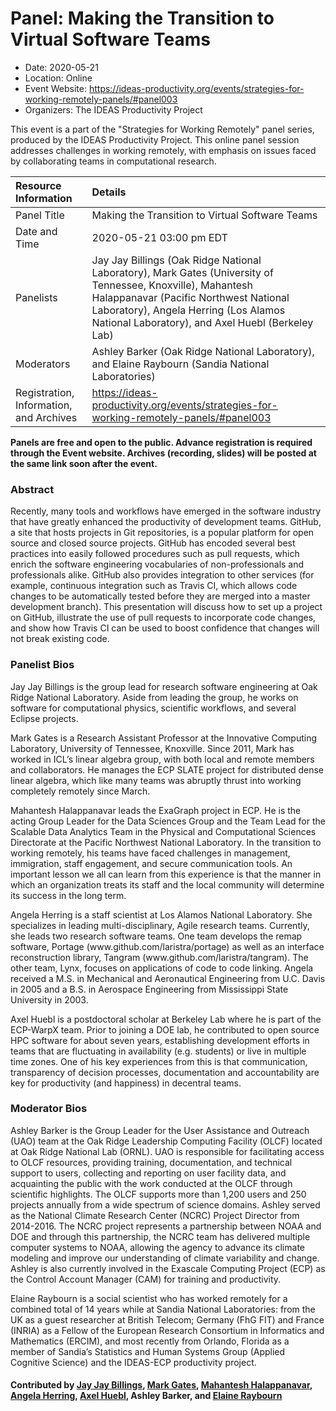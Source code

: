 















			   

<!-- Note: this label does NOT include the trailing colon -->





<!-- Note: this label does NOT include the trailing colon -->





# Panel: Making the Transition to Virtual Software Teams

- Date: 2020-05-21
- Location: Online
- Event Website: https://ideas-productivity.org/events/strategies-for-working-remotely-panels/#panel003
- Organizers: The IDEAS Productivity Project
			   
This event is a part of the "Strategies for Working Remotely" 
panel series, produced by the IDEAS Productivity
Project.
This online panel session addresses challenges in working remotely, with emphasis on issues faced by collaborating teams in computational research.

Resource Information | Details
:--- | :---			   
Panel Title | Making the Transition to Virtual Software Teams
Date and Time | 2020-05-21 03:00 pm EDT
Panelists | Jay Jay Billings (Oak Ridge National Laboratory), Mark Gates (University of Tennessee, Knoxville), Mahantesh Halappanavar (Pacific Northwest National Laboratory), Angela Herring (Los Alamos National Laboratory),  and Axel Huebl (Berkeley Lab)
Moderators | Ashley Barker (Oak Ridge National Laboratory),  and Elaine Raybourn (Sandia National Laboratories)
Registration, Information, and Archives | 	<https://ideas-productivity.org/events/strategies-for-working-remotely-panels/#panel003>	   

**Panels are free and open to the public. Advance registration is required through the Event website. Archives (recording, slides) will be posted at the same link soon after the event.**

### Abstract
<p>Recently, many tools and workflows have emerged in the software
industry that have greatly enhanced the productivity of development
teams. GitHub, a site that hosts projects in Git repositories, is a
popular platform for open source and closed source projects.  GitHub
has encoded several best practices into easily followed procedures
such as pull requests, which enrich the software engineering
vocabularies of non-professionals and professionals alike.  GitHub
also provides integration to other services (for example, continuous
integration such as Travis CI, which allows code changes to be
automatically tested before they are merged into a master development
branch).  This presentation will discuss how to set up a project on
GitHub, illustrate the use of pull requests to incorporate code
changes, and show how Travis CI can be used to boost confidence that
changes will not break existing code.</p>



### Panelist Bios
<p>Jay Jay Billings is the group lead for research software engineering
at Oak Ridge National Laboratory. Aside from leading the group, he
works on software for computational physics, scientific workflows, and
several Eclipse projects.</p>
<p>Mark Gates is a Research Assistant Professor at the Innovative
Computing Laboratory, University of Tennessee, Knoxville. Since 2011,
Mark has worked in ICL’s linear algebra group, with both local and
remote members and collaborators. He manages the ECP SLATE project for
distributed dense linear algebra, which like many teams was abruptly
thrust into working completely remotely since March.</p>
<p>Mahantesh Halappanavar leads the ExaGraph project in ECP. He is the
acting Group Leader for the Data Sciences Group and the Team Lead for
the Scalable Data Analytics Team in the Physical and Computational
Sciences Directorate at the Pacific Northwest National Laboratory.  In
the transition to working remotely, his teams have faced challenges in
management, immigration, staff engagement, and secure communication
tools. An important lesson we all can learn from this experience is
that the manner in which an organization treats its staff and the
local community will determine its success in the long term.</p>
<p>Angela Herring is a staff scientist at Los Alamos National
Laboratory. She specializes in leading multi-disciplinary, Agile
research teams. Currently, she leads two research software teams. One
team develops the remap software, Portage
(www.github.com/laristra/portage) as well as an interface
reconstruction library, Tangram (www.github.com/laristra/tangram). The
other team, Lynx, focuses on applications of code to code
linking. Angela received a M.S. in Mechanical and Aeronautical
Engineering from U.C. Davis in 2005 and a B.S. in Aerospace
Engineering from Mississippi State University in 2003.</p>
<p>Axel Huebl is a postdoctoral scholar at Berkeley Lab where he is part
of the ECP-WarpX team. Prior to joining a DOE lab, he contributed to
open source HPC software for about seven years, establishing
development efforts in teams that are fluctuating in availability
(e.g. students) or live in multiple time zones. One of his key
experiences from this is that communication, transparency of decision
processes, documentation and accountability are key for productivity
(and happiness) in decentral teams.</p>

    


### Moderator Bios
<p>Ashley Barker is the Group Leader for the User Assistance and Outreach
(UAO) team at the Oak Ridge Leadership Computing Facility (OLCF)
located at Oak Ridge National Lab (ORNL). UAO is responsible for
facilitating access to OLCF resources, providing training,
documentation, and technical support to users, collecting and
reporting on user facility data, and acquainting the public with the
work conducted at the OLCF through scientific highlights. The OLCF
supports more than 1,200 users and 250 projects annually from a wide
spectrum of science domains. Ashley served as the National Climate
Research Center (NCRC) Project Director from 2014-2016. The NCRC
project represents a partnership between NOAA and DOE and through this
partnership, the NCRC team has delivered multiple computer systems to
NOAA, allowing the agency to advance its climate modeling and improve
our understanding of climate variability and change. Ashley is also
currently involved in the Exascale Computing Project (ECP) as the
Control Account Manager (CAM) for training and productivity.</p>
<p>Elaine Raybourn is a social scientist who has worked remotely for a
combined total of 14 years while at Sandia National Laboratories: from
the UK as a guest researcher at British Telecom; Germany (FhG FIT) and
France (INRIA) as a Fellow of the European Research Consortium in
Informatics and Mathematics (ERCIM), and most recently from Orlando,
Florida as a member of Sandia’s Statistics and Human Systems Group
(Applied Cognitive Science) and the IDEAS-ECP productivity project.</p>

    

#### Contributed by [Jay Jay Billings](https://github.com/jayjaybillings "Jay Jay Billings GitHub profile"), [Mark Gates](https://github.com/mgates3 "Mark Gates GitHub profile"), [Mahantesh Halappanavar](https://github.com/mhalappa "Mahantesh Halappanavar GitHub profile"), [Angela Herring](https://github.com/angelaherring "Angela Herring GitHub profile"), [Axel Huebl](https://github.com/ax3l "Axel Huebl GitHub profile"), Ashley Barker, and [Elaine Raybourn](https://github.com/elaineraybourn "Elaine Raybourn GitHub profile")

<!---
Publish: yes
Categories: skills
Topics: online learning
Level: 2
Prerequisites: default
Aggregate: none
--->






